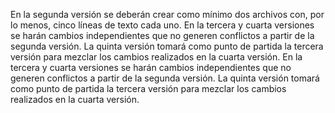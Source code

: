 En la segunda versión se deberán crear como mínimo dos archivos con, 
por lo menos, cinco líneas de texto cada uno.
En la tercera y cuarta versiones se harán cambios independientes 
que no generen conflictos a partir de la segunda versión.
La quinta versión tomará como punto de partida la tercera versión para mezclar los cambios realizados en la cuarta versión.
En la tercera y cuarta versiones se harán cambios independientes que no generen conflictos a partir de la segunda versión.
La quinta versión tomará como punto de partida la tercera versión para mezclar los cambios realizados en la cuarta versión.

